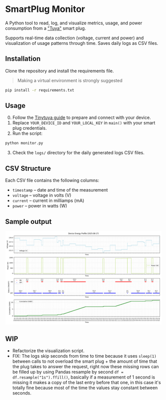 # SmartPlug Monitor

A Python tool to read, log, and visualize metrics, usage, and power consumption from a ["Tuya"](https://www.tuya.com/) smart plug.

Supports real-time data collection (voltage, current and power) and visualization of usage patterns through time.
Saves daily logs as CSV files.

## Installation

Clone the repository and install the requirements file.

> Making a virtual environment is strongly suggested

```bash
pip install -r requirements.txt
```

## Usage

0. Follow the [Tinytuya guide](https://github.com/jasonacox/tinytuya) to prepare and connect with your device.
1. Replace `YOUR_DEVICE_ID` and `YOUR_LOCAL_KEY` in `main()` with your smart plug credentials.
2. Run the script:

```bash
python monitor.py
```

3. Check the `logs/` directory for the daily generated logs CSV files.

## CSV Structure

Each CSV file contains the following columns:

- `timestamp` – date and time of the measurement
- `voltage` – voltage in volts (V)
- `current` – current in milliamps (mA)
- `power` – power in watts (W)

## Sample output

![Example Plot](plots/example_plot.png)

## WIP
- Refactorize the visualization script.
- FIX: The logs skip seconds from time to time because it uses `sleep(1)` between calls to not overload the smart plug + the amount of time that the plug takes to answer the request, right now these missing rows can be filled up by using Pandas resample by second `df = df.resample("1s").ffill()`, basically if a measurement of 1 second is missing it makes a copy of the last entry before that one, in this case it's totally fine because most of the time the values stay constant between seconds.
